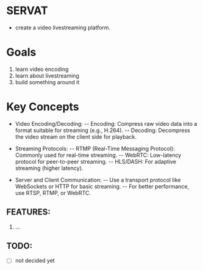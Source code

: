 # SERVAT
- create a video livestreaming platform. 

# Goals
1. learn video encoding
2. learn about livestreaming
3. build something around it

# Key Concepts
- Video Encoding/Decoding:
    -- Encoding: Compress raw video data into a format suitable for streaming (e.g., H.264).
    -- Decoding: Decompress the video stream on the client side for playback.

- Streaming Protocols:
    -- RTMP (Real-Time Messaging Protocol): Commonly used for real-time streaming.
    -- WebRTC: Low-latency protocol for peer-to-peer streaming.
    -- HLS/DASH: For adaptive streaming (higher latency).

- Server and Client Communication:
    -- Use a transport protocol like WebSockets or HTTP for basic streaming.
    -- For better performance, use RTSP, RTMP, or WebRTC.

## FEATURES:
1. ...

## TODO:
- [ ] not decided yet
